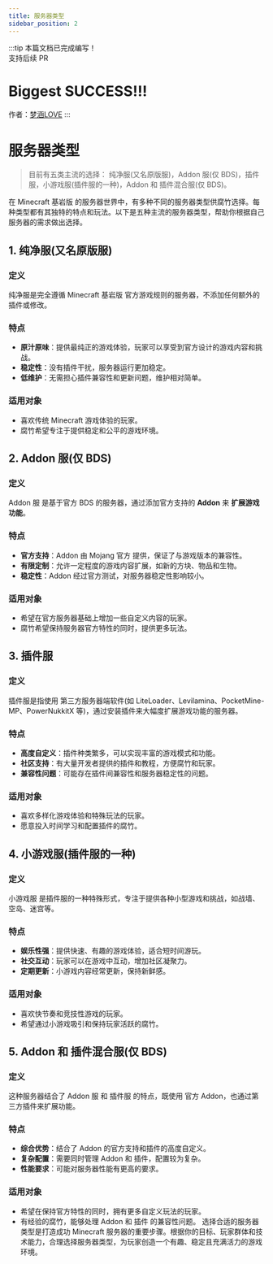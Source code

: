 ```yaml
---
title: 服务器类型
sidebar_position: 2
---
```


:::tip
本篇文档已完成编写！<br />
支持后续 PR

# Biggest SUCCESS!!!

作者：[梦涵LOVE](https://github.com/MengHanLOVE1027)
:::

# 服务器类型

> 目前有五类主流的选择： 纯净服(又名原版服)，Addon 服(仅 BDS)，插件服，小游戏服(插件服的一种)，Addon 和 插件混合服(仅 BDS)。

在 Minecraft 基岩版 的服务器世界中，有多种不同的服务器类型供腐竹选择。每种类型都有其独特的特点和玩法。以下是五种主流的服务器类型，帮助你根据自己服务器的需求做出选择。

## 1. 纯净服(又名原版服)
### 定义
纯净服是完全遵循 Minecraft 基岩版 官方游戏规则的服务器，不添加任何额外的插件或修改。
### 特点
- **原汁原味**：提供最纯正的游戏体验，玩家可以享受到官方设计的游戏内容和挑战。
- **稳定性**：没有插件干扰，服务器运行更加稳定。
- **低维护**：无需担心插件兼容性和更新问题，维护相对简单。
### 适用对象
- 喜欢传统 Minecraft 游戏体验的玩家。
- 腐竹希望专注于提供稳定和公平的游戏环境。

## 2. Addon 服(仅 BDS)
### 定义
Addon 服 是基于官方 BDS 的服务器，通过添加官方支持的 **Addon** 来 **扩展游戏功能**。
### 特点
- **官方支持**：Addon 由 Mojang 官方 提供，保证了与游戏版本的兼容性。
- **有限定制**：允许一定程度的游戏内容扩展，如新的方块、物品和生物。
- **稳定性**：Addon 经过官方测试，对服务器稳定性影响较小。
### 适用对象
- 希望在官方服务器基础上增加一些自定义内容的玩家。
- 腐竹希望保持服务器官方特性的同时，提供更多玩法。

## 3. 插件服
### 定义
插件服是指使用 第三方服务器端软件(如 LiteLoader、Levilamina、PocketMine-MP、PowerNukkitX 等)，通过安装插件来大幅度扩展游戏功能的服务器。
### 特点
- **高度自定义**：插件种类繁多，可以实现丰富的游戏模式和功能。
- **社区支持**：有大量开发者提供的插件和教程，方便腐竹和玩家。
- **兼容性问题**：可能存在插件间兼容性和服务器稳定性的问题。
### 适用对象
- 喜欢多样化游戏体验和特殊玩法的玩家。
- 愿意投入时间学习和配置插件的腐竹。

## 4. 小游戏服(插件服的一种)
### 定义
小游戏服 是插件服的一种特殊形式，专注于提供各种小型游戏和挑战，如战墙、空岛、迷宫等。
### 特点
- **娱乐性强**：提供快速、有趣的游戏体验，适合短时间游玩。
- **社交互动**：玩家可以在游戏中互动，增加社区凝聚力。
- **定期更新**：小游戏内容经常更新，保持新鲜感。
### 适用对象
- 喜欢快节奏和竞技性游戏的玩家。
- 希望通过小游戏吸引和保持玩家活跃的腐竹。

## 5. Addon 和 插件混合服(仅 BDS)
### 定义
这种服务器结合了 Addon 服 和 插件服 的特点，既使用 官方 Addon，也通过第三方插件来扩展功能。
### 特点
- **综合优势**：结合了 Addon 的官方支持和插件的高度自定义。
- **复杂配置**：需要同时管理 Addon 和 插件，配置较为复杂。
- **性能要求**：可能对服务器性能有更高的要求。
### 适用对象
- 希望在保持官方特性的同时，拥有更多自定义玩法的玩家。
- 有经验的腐竹，能够处理 Addon 和 插件 的兼容性问题。
选择合适的服务器类型是打造成功 Minecraft 服务器的重要步骤。根据你的目标、玩家群体和技术能力，合理选择服务器类型，为玩家创造一个有趣、稳定且充满活力的游戏环境。

